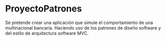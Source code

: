# ProyectoPatrones
Se pretende crear una aplicación que simule el comportamiento de una multinacional bancaria. Haciendo uso de los patrones de diseño software y del estilo de arquitectura software MVC.
